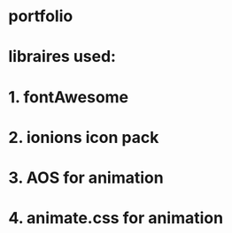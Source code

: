 # portfolio
# libraires used:
# 1. fontAwesome
# 2. ionions icon pack
# 3. AOS for animation
# 4. animate.css for animation